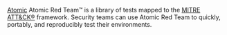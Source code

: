 [Atomic](https://github.com/redcanaryco/atomic-red-team/tree/master)
Atomic Red Team™ is a library of tests mapped to the [MITRE ATT&CK®](https://attack.mitre.org/) framework. Security teams can use Atomic Red Team to quickly, portably, and reproducibly test their environments.
